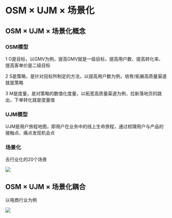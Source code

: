 # OSM × UJM × 场景化

## OSM × UJM × 场景化概念

### **OSM模型**

1 O是目标，以GMV为例，提高GMV就是一级目标，提高用户数、提高转化率、提高客单价是二级目标

2 S是策略，是针对目标所制定的方法，以提高用户数为例，培育/拓展高质量渠道就是策略

3 M是度量，是对策略的数值化度量，以拓宽高质量渠道为例，拉新落地页的跳出，下单转化就是度量值

### **UJM模型**

UJM是用户旅程地图，即用户在业务中的线上生命旅程，通过梳理用户与产品的接触点、痛点发现机会点

### **场景化**

去行业化的20个场景

![](https://gitee.com/sanjinfat/tupian/raw/master/img/%E5%9B%BE%E7%89%8718.png)

## OSM × UJM × 场景化耦合

以电商行业为例

![](https://gitee.com/sanjinfat/tupian/raw/master/img/%E5%9B%BE%E7%89%8719.png)
